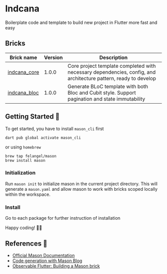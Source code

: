 # Indcana

Boilerplate code and template to build new project in Flutter more fast and easy

## Bricks

| Brick name           | Version               | Description                                         |
|----------------------|-----------------------|-----------------------------------------------------|
| [indcana_core](https://github.com/homindolentrahar/indcana/tree/master/bricks/indcana_core)         | 1.0.0                 | Core project template completed with necessary dependencies, config, and architecture pattern, ready to develop                 |
| [indcana_bloc](https://github.com/homindolentrahar/indcana/tree/master/bricks/indcana_bloc)         | 1.0.0                 | Generate BLoC template with both Bloc and Cubit style. Support pagination and state immutability                 |

## Getting Started 🚀

To get started, you have to install `mason_cli` first

```shell
dart pub global activate mason_cli
```

or using `homebrew`

```shell
brew tap felangel/mason
brew install mason
```

### Initialization

Run `mason init` to initialize mason in the current project directory. This will generate a `mason.yaml` and allow mason to work with bricks scoped locally within the workspace.

### Install
Go to each package for further instruction of installation

Happy coding! 🥳🎉

## References 📕

- [Official Mason Documentation][2]
- [Code generation with Mason Blog][3]
- [Observable Flutter: Building a Mason brick][6]

[2]: https://docs.brickhub.dev
[3]: https://verygood.ventures/blog/code-generation-with-mason
[6]: https://youtu.be/o8B1EfcUisw
